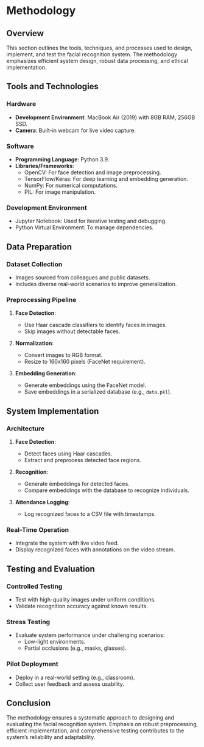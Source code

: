 # Methodology

## Overview
This section outlines the tools, techniques, and processes used to design, implement, and test the facial recognition system. The methodology emphasizes efficient system design, robust data processing, and ethical implementation.

## Tools and Technologies

### Hardware
- **Development Environment**: MacBook Air (2019) with 8GB RAM, 256GB SSD.
- **Camera**: Built-in webcam for live video capture.

### Software
- **Programming Language**: Python 3.9.
- **Libraries/Frameworks**:
  - OpenCV: For face detection and image preprocessing.
  - TensorFlow/Keras: For deep learning and embedding generation.
  - NumPy: For numerical computations.
  - PIL: For image manipulation.

### Development Environment
- Jupyter Notebook: Used for iterative testing and debugging.
- Python Virtual Environment: To manage dependencies.

## Data Preparation

### Dataset Collection
- Images sourced from colleagues and public datasets.
- Includes diverse real-world scenarios to improve generalization.

### Preprocessing Pipeline
1. **Face Detection**:
   - Use Haar cascade classifiers to identify faces in images.
   - Skip images without detectable faces.

2. **Normalization**:
   - Convert images to RGB format.
   - Resize to 160x160 pixels (FaceNet requirement).

3. **Embedding Generation**:
   - Generate embeddings using the FaceNet model.
   - Save embeddings in a serialized database (e.g., `data.pkl`).

## System Implementation

### Architecture
1. **Face Detection**:
   - Detect faces using Haar cascades.
   - Extract and preprocess detected face regions.

2. **Recognition**:
   - Generate embeddings for detected faces.
   - Compare embeddings with the database to recognize individuals.

3. **Attendance Logging**:
   - Log recognized faces to a CSV file with timestamps.

### Real-Time Operation
- Integrate the system with live video feed.
- Display recognized faces with annotations on the video stream.

## Testing and Evaluation

### Controlled Testing
- Test with high-quality images under uniform conditions.
- Validate recognition accuracy against known results.

### Stress Testing
- Evaluate system performance under challenging scenarios:
  - Low-light environments.
  - Partial occlusions (e.g., masks, glasses).

### Pilot Deployment
- Deploy in a real-world setting (e.g., classroom).
- Collect user feedback and assess usability.

## Conclusion
The methodology ensures a systematic approach to designing and evaluating the facial recognition system. Emphasis on robust preprocessing, efficient implementation, and comprehensive testing contributes to the system’s reliability and adaptability.

